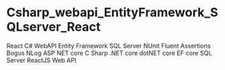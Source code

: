 # Csharp_webapi_EntityFramework_SQLserver_React
React C# WebAPI Entity Framework SQL Server NUnit Fluent Assertions Bogus NLog ASP NET core C Sharp .NET core dotNET core EF core SQL Server ReactJS Web API
